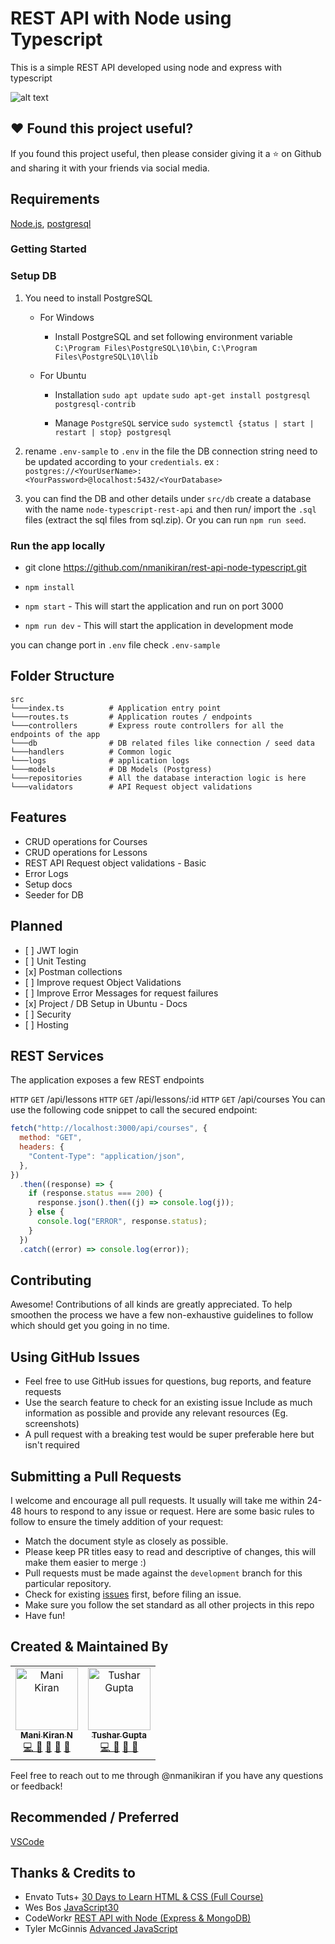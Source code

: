 # REST API with Node using Typescript

This is a simple REST API developed using node and express with typescript

![alt text](https://image.ibb.co/nAd9OF/logos.png "Node Typescript")

## ❤️ Found this project useful?

If you found this project useful, then please consider giving it a ⭐️ on Github and sharing it with your friends via social media.

## Requirements

[Node.js](https://nodejs.org/en/), [postgresql](https://www.postgresql.org/download/)

### Getting Started

### Setup DB

1. You need to install PostgreSQL


    - For Windows
      - Install PostgreSQL and set following environment variable
        `C:\Program Files\PostgreSQL\10\bin`,
        `C:\Program Files\PostgreSQL\10\lib`
    - For Ubuntu

      - Installation
        `sudo apt update`
        `sudo apt-get install postgresql postgresql-contrib`

      - Manage `PostgreSQL` service
        `sudo systemctl {status | start | restart | stop} postgresql`

2. rename `.env-sample` to `.env` in the file the DB connection string need to be updated according to your `credentials`.
   ex : `postgres://<YourUserName>:<YourPassword>@localhost:5432/<YourDatabase>`

3. you can find the DB and other details under `src/db`
   create a database with the name `node-typescript-rest-api` and then run/ import the `.sql` files (extract the sql files from sql.zip).
   Or you can run `npm run seed`.

### Run the app locally

- git clone https://github.com/nmanikiran/rest-api-node-typescript.git

- `npm install`
- `npm start` - This will start the application and run on port 3000
- `npm run dev` - This will start the application in development mode

you can change port in `.env` file check `.env-sample`

## Folder Structure

```
src
└───index.ts          # Application entry point
└───routes.ts         # Application routes / endpoints
└───controllers       # Express route controllers for all the endpoints of the app
└───db                # DB related files like connection / seed data
└───handlers          # Common logic
└───logs              # application logs
└───models            # DB Models (Postgress)
└───repositories      # All the database interaction logic is here
└───validators        # API Request object validations

```

## Features

- CRUD operations for Courses
- CRUD operations for Lessons
- REST API Request object validations - Basic
- Error Logs
- Setup docs
- Seeder for DB

## Planned

- \[ ] JWT login
- \[ ] Unit Testing
- \[x] Postman collections
- \[ ] Improve request Object Validations
- \[ ] Improve Error Messages for request failures
- \[x] Project / DB Setup in Ubuntu - Docs
- \[ ] Security
- \[ ] Hosting

## REST Services

The application exposes a few REST endpoints

`HTTP` `GET` /api/lessons
`HTTP` `GET` /api/lessons/:id
`HTTP` `GET` /api/courses
You can use the following code snippet to call the secured endpoint:

```js
fetch("http://localhost:3000/api/courses", {
  method: "GET",
  headers: {
    "Content-Type": "application/json",
  },
})
  .then((response) => {
    if (response.status === 200) {
      response.json().then((j) => console.log(j));
    } else {
      console.log("ERROR", response.status);
    }
  })
  .catch((error) => console.log(error));
```

## Contributing

Awesome! Contributions of all kinds are greatly appreciated. To help smoothen the process we have a few non-exhaustive guidelines to follow which should get you going in no time.

## Using GitHub Issues

- Feel free to use GitHub issues for questions, bug reports, and feature requests
- Use the search feature to check for an existing issue Include as much information as possible and provide any relevant resources (Eg. screenshots)
- A pull request with a breaking test would be super preferable here but isn't required

## Submitting a Pull Requests

I welcome and encourage all pull requests. It usually will take me within 24-48 hours to respond to any issue or request. Here are some basic rules to follow to ensure the timely addition of your request:

- Match the document style as closely as possible.
- Please keep PR titles easy to read and descriptive of changes, this will make them easier to merge :)
- Pull requests must be made against the `development` branch for this particular repository.
- Check for existing [issues](https://github.com/nmanikiran/rest-api-node-typescript/issues) first, before filing an issue.
- Make sure you follow the set standard as all other projects in this repo
- Have fun!

## Created & Maintained By

<table>
  <tr>
    <td align="center"><a href="http://nmanikiran.com"><img src="https://avatars2.githubusercontent.com/u/3726349?s=460&v=4" width="100px;" alt="Mani Kiran"/><br /><sub><b>Mani Kiran N</b></sub></a><br />
    <a href="#" title="Code">💻 </a>
    <a href="#" title="Documentation">📖</a>
    <a href="#" title="Ideas">🤔</a>
    <a href="#" title="Reviewed Pull Requests">👀</a>
    <a href="#" title="Maintenance">🚧 </a>
    </td>
    <td align="center"><a href="https://curioustushar.github.io/"><img src="https://avatars3.githubusercontent.com/u/12570521?v=4" width="100px;" alt="Tushar Gupta"/><br /><sub><b>Tushar Gupta</b></sub></a><br />
    <a href="#" title="Code">💻 </a>
    <a href="#" title="Documentation">📖</a>
    <a href="#" title="Answering Questions">💬 </a>
    <a href="#" title="Maintenance">🚧 </a>
    </td>
  </tr>
</table>

Feel free to reach out to me through @nmanikiran if you have any questions or feedback!

## Recommended / Preferred

[VSCode](https://code.visualstudio.com/download)

## Thanks & Credits to

- Envato Tuts+ [30 Days to Learn HTML & CSS (Full Course)](https://www.youtube.com/playlist?list=PLgGbWId6zgaWZkPFI4Sc9QXDmmOWa1v5F)
- Wes Bos [JavaScript30](https://www.youtube.com/playlist?list=PLu8EoSxDXHP6CGK4YVJhL_VWetA865GOH)
- CodeWorkr [REST API with Node (Express & MongoDB)](https://www.youtube.com/playlist?list=PLSpJkDDmpFZ5rZ5-Aur9WRNsBDSUS-0B9)
- Tyler McGinnis [Advanced JavaScript](https://www.youtube.com/playlist?list=PLqrUy7kON1meuCvGp2D6yTglZhPTT_s_f)
